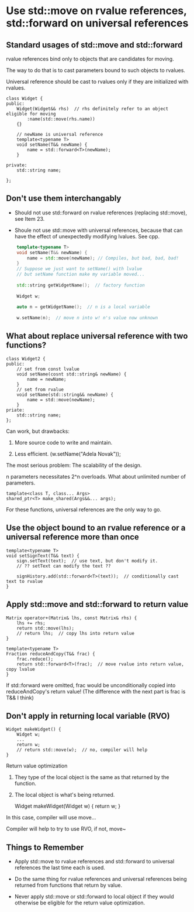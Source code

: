 # Use std::move on rvalue references, std::forward on universal references

## Standard usages of std::move and std::forward

rvalue references bind only to objects that are candidates for moving.

The way to do that is to cast parameters bound to such objects to rvalues.

Universal reference should be cast to rvalues only if they are initialized with rvalues.

    class Widget {
    public:
        Widget(Widget&& rhs)  // rhs definitely refer to an object eligible for moving
            :name(std::move(rhs.name))
        {}

        // newName is universal reference
        template<typename T>
        void setName(T&& newName) {
            name = std::forward<T>(newName);
        }

    private:
        std::string name;

    };

## Don't use them interchangably

* Should not use std::forward on rvalue references (replacing std::move), see Item 23.

* Shoule not use std::move with universal references, because that can have the effect of unexpectedly
modifying lvalues. See cpp.
```c++
    template<typename T>
    void setName(T&& newName) {
        name = std::move(newName); // Compiles, but bad, bad, bad!
    }
    // Suppose we just want to setName() with lvalue
    // but setName function make my variable moved...
    
    std::string getWidgetName();  // factory function
    
    Widget w;
    
    auto n = getWidgetName();  // n is a local variable
    
    w.setName(n);  // move n into w! n's value now unknown
```

##  What about replace universal reference with two functions?

    class Widget2 {
    public:
        // set from const lvalue
        void setName(cosnt std::string& newName) {
            name = newName;
        }
        // set from rvalue
        void setName(std::string&& newName) {
            name = std::move(newName);
        }
    priate:
        std::string name;
    };

Can work, but drawbacks:

1. More source code to write and maintain.

2. Less efficient. (w.setName("Adela Novak"));

The most serious problem: The scalability of the design.

n parameters necessitates 2^n overloads. What about unlimited number of parameters.

    tamplate<class T, class... Args>
    shared_ptr<T> make_shared(Args&&... args);

For these functions, universal references are the only way to go.

## Use the object bound to an rvalue reference or a universal reference more than once

    template<typename T>
    void setSignText(T&& text) {
        sign.setText(text);  // use text, but don't modify it.
        // ?? setText can modify the text ??

        signHistory.add(std::forward<T>(text));  // conditionally cast text to rvalue
    }

## Apply std::move and std::forward to return value

    Matrix operator+(Matrix& lhs, const Matrix& rhs) {
        lhs += rhs;
        return std::move(lhs);
        // return lhs;  // copy lhs into return value
    }

    template<typename T>
    Fraction reduceAndCopy(T&& frac) {
        frac.reduce();
        return std::forward<T>(frac);  // move rvalue into return value, copy lvalue
    }

If std::forward were omitted, frac would be unconditionally copied into
reduceAndCopy's return value! (The difference with the next part is frac is T&& I think)

## Don't apply in returning local variable (RVO)

    Widget makeWidget() {
        Widget w;
        ...
        return w;
        // return std::move(w);  // no, compiler will help
    }

Return value optimization

1. They type of the local object is the same as that returned by the function.

2. The local object is what's being returned.

    Widget makeWidget(Widget w) {
        return w;
    }

In this case, compiler will use move...

Compiler will help to try to use RVO, if not, move~

## Things to Remember

* Apply std::move to rvalue references and std::forward to 
universal references the last time each is used.

* Do the same thing for rvalue references and universal references
being returned from functions that return by value.

* Never apply std::move or std::forward to local object
if they would otherwise be eligible for the return value optimization.


